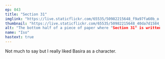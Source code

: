 ```yaml
---
ep: 043
title: "Section 31"
imglink: "https://live.staticflickr.com/65535/50982215648_f9a97fa60b_o.jpg"
thumbnail: "https://live.staticflickr.com/65535/50982215648_40da7d1584_q.jpg"
alt: "The bottom half of a piece of paper where "Section 31" is written, with a line below bearing the signature of Basira Hussain. A pen is pointing toward the signature."
name: "Iso"
hastext: true
---
```

Not much to say but I really liked Basira as a character.